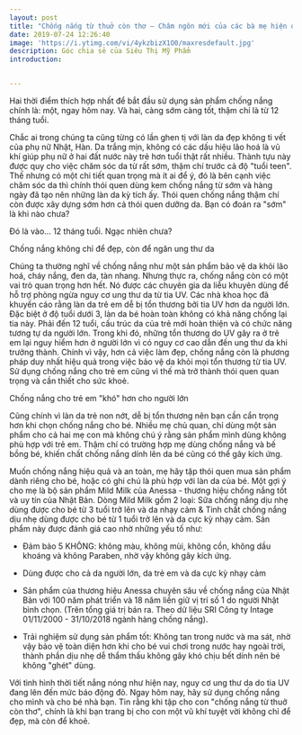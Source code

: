 ```yaml
---
layout: post
title: "Chống nắng từ thuở còn thơ – Châm ngôn mới của các bà mẹ hiện đại"
date: 2019-07-24 12:26:40
image: 'https://i.ytimg.com/vi/4ykzbizX1O0/maxresdefault.jpg'
description: Góc chia sẻ của Siêu Thị Mỹ Phẩm
introduction:


---
```



Hai thời điểm thích hợp nhất để bắt đầu sử dụng sản phẩm chống nắng chính là: một, ngay hôm nay. Và hai, càng sớm càng tốt, thậm chí là từ 12 tháng tuổi.


Chắc ai trong chúng ta cũng từng có lần ghen tị với làn da đẹp không tì vết của phụ nữ Nhật, Hàn. Da trắng mịn, không có các dấu hiệu lão hoá là vũ khí giúp phụ nữ ở hai đất nước này trẻ hơn tuổi thật rất nhiều. Thành tựu này được quy cho việc chăm sóc da từ rất sớm, thậm chí trước cả độ "tuổi teen". Thế nhưng có một chi tiết quan trọng mà ít ai để ý, đó là bên cạnh việc chăm sóc da thì chính thói quen dùng kem chống nắng từ sớm và hàng ngày đã tạo nên những làn da kỳ tích ấy. Thói quen chống nắng thậm chí còn được xây dựng sớm hơn cả thói quen dưỡng da. Bạn có đoán ra "sớm" là khi nào chưa?

Đó là vào… 12 tháng tuổi. Ngạc nhiên chưa?

Chống nắng không chỉ để đẹp, còn để ngăn ung thư da

Chúng ta thường nghĩ về chống nắng như một sản phẩm bảo vệ da khỏi lão hoá, cháy nắng, đen da, tàn nhang. Nhưng thực ra, chống nắng còn có một vai trò quan trọng hơn hết. Nó được các chuyên gia da liễu khuyên dùng để hỗ trợ phòng ngừa nguy cơ ung thư da từ tia UV. Các nhà khoa học đã khuyến cáo rằng làn da trẻ em dễ bị tổn thương bởi tia UV hơn da người lớn. Đặc biệt ở độ tuổi dưới 3, làn da bé hoàn toàn không có khả năng chống lại tia này. Phải đến 12 tuổi, cấu trúc da của trẻ mới hoàn thiện và có chức năng tương tự da người lớn. Trong khi đó, những tổn thương do UV gây ra ở trẻ em lại nguy hiểm hơn ở người lớn vì có nguy cơ cao dẫn đến ung thư da khi trưởng thành. Chính vì vậy, hơn cả việc làm đẹp, chống nắng còn là phương pháp duy nhất hiệu quả trong việc bảo vệ da khỏi mọi tổn thương từ tia UV. Sử dụng chống nắng cho trẻ em cũng vì thế mà trở thành thói quen quan trọng và cần thiết cho sức khoẻ.

Chống nắng cho trẻ em "khó" hơn cho người lớn

Cũng chính vì làn da trẻ non nớt, dễ bị tổn thương nên bạn cần cẩn trọng hơn khi chọn chống nắng cho bé. Nhiều mẹ chủ quan, chỉ dùng một sản phẩm cho cả hai mẹ con mà không chú ý rằng sản phẩm mình dùng không phù hợp với trẻ em. Thậm chí có trường hợp mẹ dùng chống nắng và bế bồng bé, khiến chất chống nắng dính lên da bé cũng có thể gây kích ứng.

Muốn chống nắng hiệu quả và an toàn, mẹ hãy tập thói quen mua sản phẩm dành riêng cho bé, hoặc có ghi chú là phù hợp với làn da của bé. Một gợi ý cho mẹ là bộ sản phẩm Mild Milk của Anessa - thương hiệu chống nắng tốt và uy tín của Nhật Bản. Dòng Mild Milk gồm 2 loại: Sữa chống nắng dịu nhẹ dùng được cho bé từ 3 tuổi trở lên và da nhạy cảm & Tinh chất chống nắng dịu nhẹ dùng được cho bé từ 1 tuổi trở lên và da cực kỳ nhạy cảm. Sản phẩm này được đánh giá cao nhờ những yếu tố như:

- Đảm bảo 5 KHÔNG: không màu, không mùi, không cồn, không dầu khoáng và không Paraben, nhờ vậy không gây kích ứng.

- Dùng được cho cả da người lớn, da trẻ em và da cực kỳ nhạy cảm


- Sản phẩm của thương hiệu Anessa chuyên sâu về chống nắng của Nhật Bản với 100 năm phát triển và 18 năm liền giữ vị trí số 1 do người Nhật bình chọn. (Trên tổng giá trị bán ra. Theo dữ liệu SRI Công ty Intage 01/11/2000 - 31/10/2018 ngành hàng chống nắng).

- Trải nghiệm sử dụng sản phẩm tốt: Không tan trong nước và ma sát, nhờ vậy bảo vệ toàn diện hơn khi cho bé vui chơi trong nước hay ngoài trời, thành phần dịu nhẹ dễ thẩm thấu không gây khó chịu bết dính nên bé không "ghét" dùng.

Với tình hình thời tiết nắng nóng như hiện nay, nguy cơ ung thư da do tia UV đang lên đến mức báo động đỏ. Ngay hôm nay, hãy sử dụng chống nắng cho mình và cho bé nhà bạn. Tin rằng khi tập cho con "chống nắng từ thuở còn thơ", chính là khi bạn trang bị cho con một vũ khí tuyệt vời không chỉ để đẹp, mà còn để khoẻ.